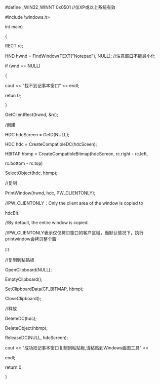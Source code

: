 #define \_WIN32_WINNT 0x0501 //仅XP或以上系统有效

#include \windows.h\>

int main)

{

RECT rc;

HND hwnd = FindWindow(TEXT(\"Notepad\"), NULL); //注意窗口不能最小化

if (wnd == NULL)

{

cout \<\< \"找不到记事本窗口" \<\< endl;

retun 0;

}

GetClientRect(hwnd, &rc);

/创建

HDC hdcScreen = GetD(NULL);

HDC hdc = CreateCompatibleDC(hdcSceen);

HBITAP hbmp = CreateCompatibleBitmap(hdcScreen, rc.right - rc.left,

rc.bottom - rc.top)

SelectObject(hdc, hbmp);

//复制

PrintWindow(hwnd, hdc, PW_CLIENTONLY);

//PW_CLIENTONLY：Only the client area of the window is copied to

hdcBlt.

//By default, the entire window is copied.

//PW_CLIENTONLY表示仅仅拷贝窗口的客户区域，而默认情况下，执行printwindow会拷贝整个窗

口

//复制到粘贴板

OpenClipboard(NULL);

EmptyClipboard();

SetClipboardData(CF_BITMAP, hbmp);

CloseClipboard();

//释放

DeleteDC(hdc);

DeleteObject(hbmp);

ReleaseDC(NULL, hdcScreen);



cout \<\< \"成功把记事本窗口复制到粘贴板,请粘贴到Windows画图工具\" \<\<

endl;

return 0;

}

